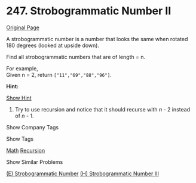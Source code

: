 # 247. Strobogrammatic Number II

[Original Page](https://leetcode.com/problems/strobogrammatic-number-ii/)

A strobogrammatic number is a number that looks the same when rotated 180 degrees (looked at upside down).

Find all strobogrammatic numbers that are of length = n.

For example,  
Given n = 2, return `["11","69","88","96"]`.

**Hint:**

[Show Hint](#)

1.  Try to use recursion and notice that it should recurse with _n_ - 2 instead of _n_ - 1.

<div>

<div id="company_tags" class="btn btn-xs btn-warning">Show Company Tags</div>

<span class="hidebutton" style="display: none;">[Google](/company/google/)</span></div>

<div>

<div id="tags" class="btn btn-xs btn-warning">Show Tags</div>

<span class="hidebutton">[Math](/tag/math/) [Recursion](/tag/recursion/)</span></div>

<div>

<div id="similar" class="btn btn-xs btn-warning">Show Similar Problems</div>

<span class="hidebutton">[(E) Strobogrammatic Number](/problems/strobogrammatic-number/) [(H) Strobogrammatic Number III](/problems/strobogrammatic-number-iii/)</span></div>